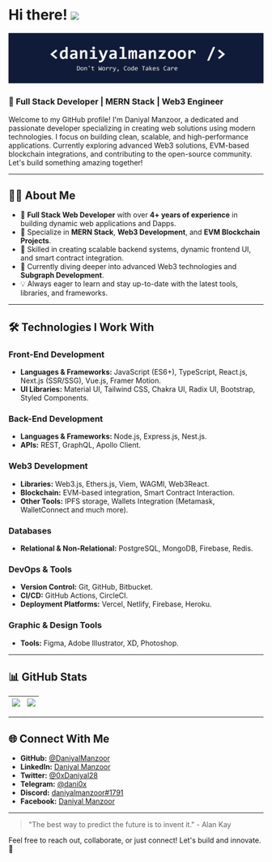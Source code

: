 # Hi there! <img src="https://media.giphy.com/media/hvRJCLFzcasrR4ia7z/giphy.gif" width="30px">  

![Daniyal Manzoor Banner](https://raw.githubusercontent.com/DaniyalManzoor/DaniyalManzoor/master/banner.png)

### 🚀 Full Stack Developer | MERN Stack | Web3 Engineer  

Welcome to my GitHub profile! I'm Daniyal Manzoor, a dedicated and passionate developer specializing in creating web solutions using modern technologies. I focus on building clean, scalable, and high-performance applications. Currently exploring advanced Web3 solutions, EVM-based blockchain integrations, and contributing to the open-source community. Let's build something amazing together!

---

## 🧑‍💻 About Me

- 🎯 **Full Stack Web Developer** with over **4+ years of experience** in building dynamic web applications and Dapps.
- 💼 Specialize in **MERN Stack**, **Web3 Development**, and **EVM Blockchain Projects**.
- 🚀 Skilled in creating scalable backend systems, dynamic frontend UI, and smart contract integration.
- 🌱 Currently diving deeper into advanced Web3 technologies and **Subgraph Development**.
- 💡 Always eager to learn and stay up-to-date with the latest tools, libraries, and frameworks.

---

## 🛠️ Technologies I Work With

### Front-End Development

- **Languages & Frameworks:** JavaScript (ES6+), TypeScript, React.js, Next.js (SSR/SSG), Vue.js, Framer Motion.
- **UI Libraries:** Material UI, Tailwind CSS, Chakra UI, Radix UI, Bootstrap, Styled Components.

### Back-End Development

- **Languages & Frameworks:** Node.js, Express.js, Nest.js.
- **APIs:** REST, GraphQL, Apollo Client.

### Web3 Development

- **Libraries:** Web3.js, Ethers.js, Viem, WAGMI, Web3React.
- **Blockchain:** EVM-based integration, Smart Contract Interaction.
- **Other Tools:** IPFS storage, Wallets Integration (Metamask, WalletConnect and much more).

### Databases

- **Relational & Non-Relational:** PostgreSQL, MongoDB, Firebase, Redis.

### DevOps & Tools

- **Version Control:** Git, GitHub, Bitbucket.
- **CI/CD:** GitHub Actions, CircleCI.
- **Deployment Platforms:** Vercel, Netlify, Firebase, Heroku.

### Graphic & Design Tools

- **Tools:** Figma, Adobe Illustrator, XD, Photoshop.

---

## 📊 GitHub Stats

| ![](http://github-profile-summary-cards.vercel.app/api/cards/profile-details?username=daniyalmanzoor&theme=github_dark&show_icons=true&count_private=true&hide=stars) | ![](http://github-profile-summary-cards.vercel.app/api/cards/repos-per-language?username=daniyalmanzoor&theme=github_dark&exclude=github_dark) |
|---|---|

---

## 🌐 Connect With Me

- **GitHub:** [@DaniyalManzoor](https://github.com/DaniyalManzoor)
- **LinkedIn:** [Daniyal Manzoor](https://www.linkedin.com/in/daniyalmanzoor/)
- **Twitter:** [@0xDaniyal28](https://twitter.com/0xDaniyal28)
- **Telegram:** [@dani0x](https://t.me/dani0x)
- **Discord:** [daniyalmanzoor#1791](https://discordapp.com/users/daniyalmanzoor#1791)
- **Facebook:** [Daniyal Manzoor](https://www.facebook.com/dani075)

---

> "The best way to predict the future is to invent it." - Alan Kay 

Feel free to reach out, collaborate, or just connect! Let's build and innovate. 💪
